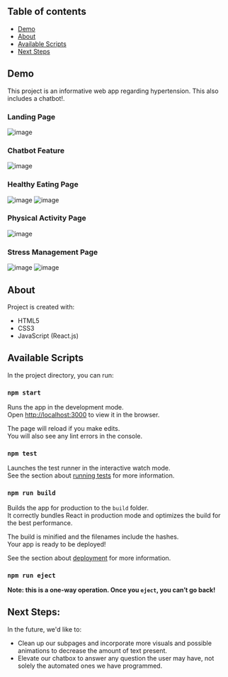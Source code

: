 ## Table of contents
* [Demo](#demo)
* [About](#about)
* [Available Scripts](#available-scripts)
* [Next Steps](#next-steps)

## Demo
This project is an informative web app regarding hypertension. This also includes a chatbot!.
### Landing Page
![image](https://user-images.githubusercontent.com/77128514/149418422-18d9c2fe-8e6d-44bd-8853-a162f7a399c8.png)
### Chatbot Feature
![image](https://user-images.githubusercontent.com/77128514/149418825-ea375760-31cf-46fc-891b-ad560674ce45.png)
### Healthy Eating Page
![image](https://user-images.githubusercontent.com/77128514/149419060-25cbe448-1560-4d14-9cbd-658318bc5d75.png)
![image](https://user-images.githubusercontent.com/77128514/149419503-365aea18-18ed-4898-a919-c57abe939fa0.png)

### Physical Activity Page
![image](https://user-images.githubusercontent.com/77128514/149419121-5e869956-5932-4793-b178-3d9a6c83f687.png)

### Stress Management Page
![image](https://user-images.githubusercontent.com/77128514/149419349-d47e8e52-ef32-470a-a0a0-cd4a7f6dd7cf.png)
![image](https://user-images.githubusercontent.com/77128514/149419311-2f2090c7-e141-47ad-bdf6-b8b1381eb0af.png)

	
## About
Project is created with:
* HTML5
* CSS3
* JavaScript (React.js)
	

## Available Scripts

In the project directory, you can run:

### `npm start`

Runs the app in the development mode.\
Open [http://localhost:3000](http://localhost:3000) to view it in the browser.

The page will reload if you make edits.\
You will also see any lint errors in the console.

### `npm test`

Launches the test runner in the interactive watch mode.\
See the section about [running tests](https://facebook.github.io/create-react-app/docs/running-tests) for more information.

### `npm run build`

Builds the app for production to the `build` folder.\
It correctly bundles React in production mode and optimizes the build for the best performance.

The build is minified and the filenames include the hashes.\
Your app is ready to be deployed!

See the section about [deployment](https://facebook.github.io/create-react-app/docs/deployment) for more information.

### `npm run eject`

**Note: this is a one-way operation. Once you `eject`, you can’t go back!**

## Next Steps:
In the future, we'd like to:
* Clean up our subpages and incorporate more visuals and possible animations to decrease the amount of text present.
* Elevate our chatbox to answer any question the user may have, not solely the automated ones we have programmed.


